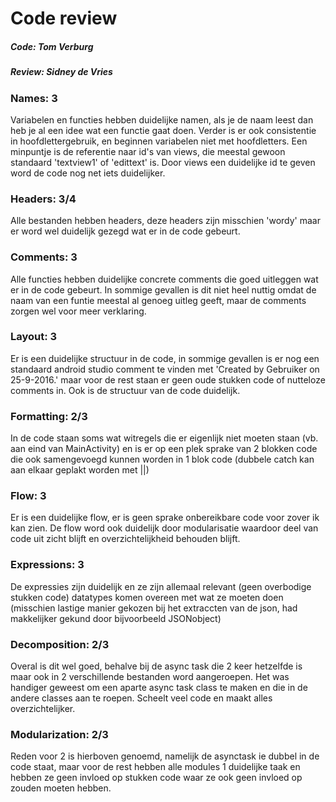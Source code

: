 # Code review

##### Code: Tom Verburg
##### Review: Sidney de Vries
### Names: 3 
Variabelen en functies hebben duidelijke namen, als je de naam leest dan heb je al een idee wat een functie gaat doen. Verder is er ook consistentie in hoofdlettergebruik, en beginnen variabelen niet met hoofdletters. Een minpuntje is de referentie naar id's van views, die meestal gewoon standaard 'textview1' of 'edittext' is. Door views een duidelijke id te geven word de code nog net iets duidelijker.

### Headers: 3/4 
Alle bestanden hebben headers, deze headers zijn misschien 'wordy' maar er word wel duidelijk gezegd wat er in de code gebeurt.

### Comments: 3 
Alle functies hebben duidelijke concrete comments die goed uitleggen wat er in de code gebeurt. In sommige gevallen is dit niet heel nuttig omdat de naam van een funtie meestal al genoeg uitleg geeft, maar de comments zorgen wel voor meer verklaring.

### Layout: 3 
Er is een duidelijke structuur in de code, in sommige gevallen is er nog een standaard android studio comment te vinden met 'Created by Gebruiker on 25-9-2016.' maar voor de rest staan er geen oude stukken code of nutteloze comments in. Ook is de structuur van de code duidelijk. 

### Formatting: 2/3 
In de code staan soms wat witregels die er eigenlijk niet moeten staan (vb. aan eind van MainActivity) en is er op een plek sprake van 2 blokken code die ook samengevoegd kunnen worden in 1 blok code (dubbele catch kan aan elkaar geplakt worden met ||)

### Flow: 3 
Er is een duidelijke flow, er is geen sprake onbereikbare code voor zover ik kan zien. De flow word ook duidelijk door modularisatie waardoor deel van code uit zicht blijft en overzichtelijkheid behouden blijft.

### Expressions: 3 
De expressies zijn duidelijk en ze zijn allemaal relevant (geen overbodige stukken code) datatypes komen overeen met wat ze moeten doen (misschien lastige manier gekozen bij het extraccten van de json, had makkelijker gekund door bijvoorbeeld JSONobject)

### Decomposition: 2/3 
Overal is dit wel goed, behalve bij de async task die 2 keer hetzelfde is maar ook in 2 verschillende bestanden word aangeroepen. Het was handiger geweest om een aparte async task class te maken en die in de andere classes aan te roepen. Scheelt veel code en maakt alles overzichtelijker.

### Modularization: 2/3 
Reden voor 2 is hierboven genoemd, namelijk de asynctask ie dubbel in de code staat, maar voor de rest hebben alle modules 1 duidelijke taak en hebben ze geen invloed op stukken code waar ze ook geen invloed op zouden moeten hebben.


